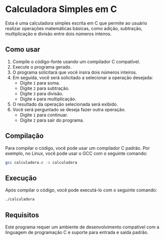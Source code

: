 # Calculadora Simples em C

Esta é uma calculadora simples escrita em C que permite ao usuário realizar operações matemáticas básicas, como adição, subtração, multiplicação e divisão entre dois números inteiros.

## Como usar

1. Compile o código-fonte usando um compilador C compatível.
2. Execute o programa gerado.
3. O programa solicitará que você insira dois números inteiros.
4. Em seguida, você será solicitado a selecionar a operação desejada:
   - Digite `1` para soma.
   - Digite `2` para subtração.
   - Digite `3` para divisão.
   - Digite `4` para multiplicação.
5. O resultado da operação selecionada será exibido.
6. Você será perguntado se deseja fazer outra operação.
   - Digite `1` para continuar.
   - Digite `2` para sair do programa.

## Compilação

Para compilar o código, você pode usar um compilador C padrão. Por exemplo, no Linux, você pode usar o GCC com o seguinte comando:

```bash
gcc calculadora.c -o calculadora
```

## Execução

Após compilar o código, você pode executá-lo com o seguinte comando:

```bash
./calculadora
```

## Requisitos

Este programa requer um ambiente de desenvolvimento compatível com a linguagem de programação C e suporte para entrada e saída padrão.

